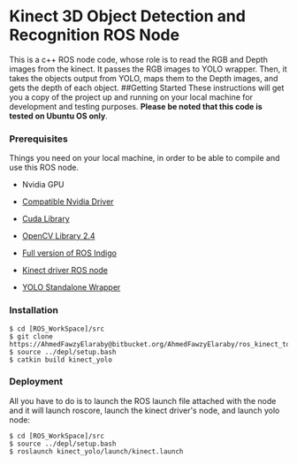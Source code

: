 # Kinect 3D Object Detection and Recognition ROS Node
This is a c++ ROS node code, whose role is to read the RGB and Depth images from the kinect. It passes the RGB images to YOLO wrapper. Then, it takes the objects output from YOLO, maps them to the Depth images, and gets the depth of each object.
##Getting Started
These instructions will get you a copy of the project up and running on your local machine for development and testing purposes. **Please be noted that this code is tested on Ubuntu OS only**.
### Prerequisites
Things you need on your local machine, in order to be able to compile and use this ROS node.

- Nvidia GPU

- [Compatible Nvidia Driver](http://www.nvidia.com/Download/index.aspx)

- [Cuda Library](https://developer.nvidia.com/cuda-downloads)

- [OpenCV Library 2.4](https://opencv.org/releases.html)

- [Full version of ROS Indigo](http://wiki.ros.org/indigo/Installation/Ubuntu)

- [Kinect driver ROS node](https://github.com/code-iai/iai_kinect2)

- [YOLO Standalone Wrapper](https://AhmedFawzyElaraby@bitbucket.org/AhmedFawzyElaraby/yolo_standalone_wrapper.git)
### Installation
```
$ cd [ROS_WorkSpace]/src
$ git clone https://AhmedFawzyElaraby@bitbucket.org/AhmedFawzyElaraby/ros_kinect_to_yolo_node.git
$ source ../depl/setup.bash
$ catkin build kinect_yolo
```
### Deployment
All you have to do is to launch the ROS launch file attached with the node and it will launch roscore, launch the kinect driver's node, and launch yolo node:
```
$ cd [ROS_WorkSpace]/src
$ source ../depl/setup.bash
$ roslaunch kinect_yolo/launch/kinect.launch
```
